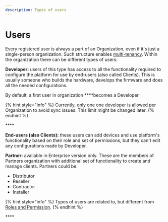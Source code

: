 ```yaml
---
description: Types of users
---
```


# Users

Every registered user is always a part of an Organization, even if it's just a single-person organization. Such structure enables [multi-tenancy](multi-tenant-tree-structure.md).  Within the organization there can be different types of users:

**Developer:** users of this type has access to all the functionality required to configure the platform for use by end-users \(also called Clients\). This is usually someone who builds the hardware, develops the firmware and does all the needed configurations. 

By default, a first user in organization ****becomes a Developer

{% hint style="info" %}
Currently, only one one developer is allowed per Organization to avoid sync issues. This limit might be changed later.
{% endhint %}

\*\*\*\*

**End-users \(also Clients\):** these users can add devices and use platform's functionality based on their role and set of permissions, but they can't edit any configurations made by Developer.



**Partner:** available in Enterprise version only. These are the members of Partners organization with additional set of functionality to create and manage clients. Partners could be: 

* Distributor 
* Reseller 
* Contractor 
* Installer

{% hint style="info" %}
Types of users are related to, but different from [Roles and Permission](../web-dashboard/for-developers/settings/access.md). 
{% endhint %}



\*\*\*\*

